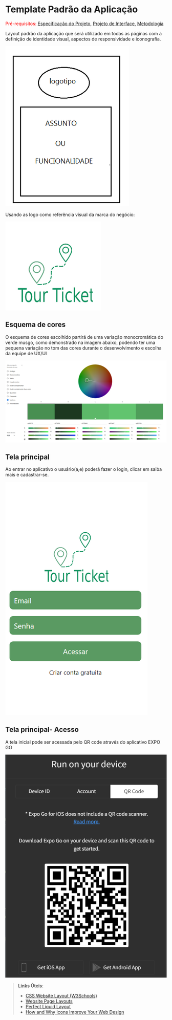 # Template Padrão da Aplicação

<span style="color:red">Pré-requisitos: <a href="2-Especificação do Projeto.md"> Especificação do Projeto</a></span>, <a href="3-Projeto de Interface.md"> Projeto de Interface</a>, <a href="4-Metodologia.md"> Metodologia</a>

Layout padrão da aplicação que será utilizado em todas as páginas com a definição de identidade visual, aspectos de responsividade e iconografia.

![Template Padrão do Site](img/estrutura.PNG)

Usando as logo como referência visual da marca do negócio: 

![Logo](img/logo.jpg)


## Esquema de cores

O esquema de cores escolhido partirá de uma variação monocromática do verde musgo, como demonstrado na imagem abaixo, podendo ter uma pequena variação no tom das cores durante o desenvolvimento e escolha da equipe de UX/UI

![Cores](img/cores.PNG)



## Tela principal

Ao entrar no aplicativo o usuário(a,e) poderá fazer o login, clicar em saiba mais e cadastrar-se.

![Tela Inicial](img/tela_inicial.PNG)

## Tela principal- Acesso

A tela inicial pode ser acessada pelo QR code através do aplicativo EXPO GO

![Tela Inicial](img/acesso.PNG)



> **Links Úteis**:
>
> - [CSS Website Layout (W3Schools)](https://www.w3schools.com/css/css_website_layout.asp)
> - [Website Page Layouts](http://www.cellbiol.com/bioinformatics_web_development/chapter-3-your-first-web-page-learning-html-and-css/website-page-layouts/)
> - [Perfect Liquid Layout](https://matthewjamestaylor.com/perfect-liquid-layouts)
> - [How and Why Icons Improve Your Web Design](https://usabilla.com/blog/how-and-why-icons-improve-you-web-design/)
